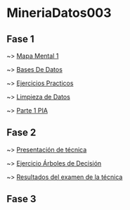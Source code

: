 # MineriaDatos003
## Fase 1

~> [Mapa Mental 1](https://github.com/AaronAlvz08/MineriaDatos003/blob/main/MAPA%20MENTAL%201.pdf)

~> [Bases De Datos](https://github.com/AaronAlvz08/MineriaDatos003/blob/main/Ej1_BasesDatos_Equipo_7.pdf)

~> [Ejercicios Practicos](https://github.com/AaronAlvz08/MineriaDatos003/blob/main/Ej_Python_1723466.ipynb)

~> [Limpieza de Datos](https://github.com/paolaim/mineria-datos/blob/gh-pages/Ej_Limpieza_Equipo7.ipynb)

~> [Parte 1 PIA](https://github.com/paolaim/mineria-datos/blob/gh-pages/Avance_PIA_equipo07.ipynb)

## Fase 2

~> [Presentación de técnica](https://github.com/AaronAlvz08/MineriaDatos003/blob/main/Presentaci%C3%B3n_%C3%81rboles%20de%20desici%C3%B3n_Equipo7.pdf)

~> [Ejercicio Árboles de Decisión](https://github.com/AaronAlvz08/MineriaDatos003/blob/main/EJEMPLO.ipynb)

~> [Resultados del examen de la técnica](https://github.com/AaronAlvz08/MineriaDatos003/blob/main/%C3%81rboles%20de%20desici%C3%B3n%20resultados.pdf)
## Fase 3
